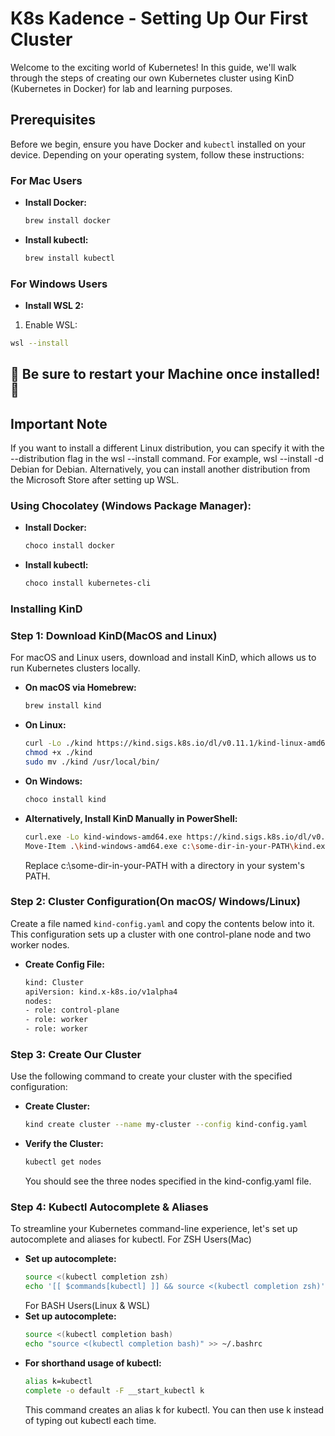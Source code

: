 # K8s Kadence - Setting Up Our First Cluster

Welcome to the exciting world of Kubernetes! In this guide, we'll walk through the steps of creating our own Kubernetes cluster using KinD (Kubernetes in Docker) for lab and learning purposes.

## Prerequisites

Before we begin, ensure you have Docker and `kubectl` installed on your device. Depending on your operating system, follow these instructions:

### For Mac Users
- **Install Docker:**
  ```sh
  brew install docker
  ```
- **Install kubectl:**
  ```sh
  brew install kubectl
  ```
### For Windows Users
- **Install WSL 2:**
1. Enable WSL:
  ```sh
  wsl --install
  ```
  ## :rotating_light: Be sure to restart your Machine once installed! :rotating_light:

## Important Note
If you want to install a different Linux distribution, you can specify it with the --distribution flag in the wsl --install command. For example, wsl --install -d Debian for Debian. Alternatively, you can install another distribution from the Microsoft Store after setting up WSL. 

### Using Chocolatey (Windows Package Manager):
- **Install Docker:**
  ```sh
  choco install docker
  ```
- **Install kubectl:**
  ```sh
  choco install kubernetes-cli
  ```

### Installing KinD

### Step 1: Download KinD(MacOS and Linux)
  For macOS and Linux users, download and install KinD, which allows us to run Kubernetes clusters locally.
  
- **On macOS via Homebrew:**
  ```sh
  brew install kind
  ```
- **On Linux:**
  ```sh
  curl -Lo ./kind https://kind.sigs.k8s.io/dl/v0.11.1/kind-linux-amd64
  chmod +x ./kind
  sudo mv ./kind /usr/local/bin/
  ```
- **On Windows:**
  ```sh
  choco install kind
  ```
- **Alternatively, Install KinD Manually in PowerShell:**
  ```sh
  curl.exe -Lo kind-windows-amd64.exe https://kind.sigs.k8s.io/dl/v0.20.0/kind-windows-amd64
  Move-Item .\kind-windows-amd64.exe c:\some-dir-in-your-PATH\kind.exe
  ```
  Replace c:\some-dir-in-your-PATH with a directory in your system's PATH.

### Step 2: Cluster Configuration(On macOS/ Windows/Linux)
  Create a file named `kind-config.yaml` and copy the contents below into it. This configuration sets up a cluster with one control-plane node and two worker nodes.

- **Create Config File:**
  ```sh
  kind: Cluster
  apiVersion: kind.x-k8s.io/v1alpha4
  nodes:
  - role: control-plane
  - role: worker
  - role: worker
  ```
### Step 3: Create Our Cluster
  Use the following command to create your cluster with the specified configuration:
- **Create Cluster:**
  ```sh
  kind create cluster --name my-cluster --config kind-config.yaml
  ```
- **Verify the Cluster:**
  ```sh
  kubectl get nodes
  ```
  You should see the three nodes specified in the kind-config.yaml file.

### Step 4: Kubectl Autocomplete & Aliases
  To streamline your Kubernetes command-line experience, let's set up autocomplete and aliases for kubectl.
  For ZSH Users(Mac)
- **Set up autocomplete:**
  ```sh
  source <(kubectl completion zsh)
  echo '[[ $commands[kubectl] ]] && source <(kubectl completion zsh)' >> ~/.zshrc
  ```
   For BASH Users(Linux & WSL)
- **Set up autocomplete:**
  ```sh
  source <(kubectl completion bash)
  echo "source <(kubectl completion bash)" >> ~/.bashrc
  ```
- **For shorthand usage of kubectl:**
  ```sh
  alias k=kubectl
  complete -o default -F __start_kubectl k

  ```
  This command creates an alias k for kubectl. You can then use k instead of typing out kubectl each time.


